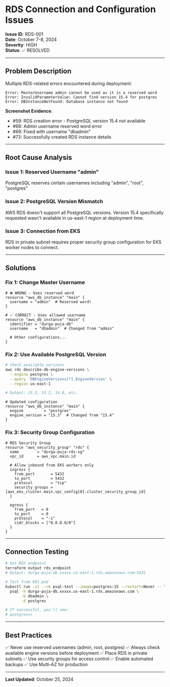 # RDS Connection and Configuration Issues

**Issue ID**: RDS-001  
**Date**: October 7-8, 2024  
**Severity**: HIGH  
**Status**: ✅ RESOLVED

---

## Problem Description

Multiple RDS-related errors encountered during deployment:

```
Error: MasterUsername admin cannot be used as it is a reserved word
Error: InvalidParameterValue: Cannot find version 15.4 for postgres
Error: DBInstanceNotFound: Database instance not found
```

**Screenshot Evidence**: 
- #59: RDS creation error - PostgreSQL version 15.4 not available
- #68: Admin username reserved word error  
- #69: Fixed with username "dbadmin"
- #73: Successfully created RDS instance details

---

## Root Cause Analysis

### Issue 1: Reserved Username "admin"

PostgreSQL reserves certain usernames including "admin", "root", "postgres"

### Issue 2: PostgreSQL Version Mismatch

AWS RDS doesn't support all PostgreSQL versions. Version 15.4 specifically requested wasn't available in us-east-1 region at deployment time.

### Issue 3: Connection from EKS

RDS in private subnet requires proper security group configuration for EKS worker nodes to connect.

---

## Solutions

### Fix 1: Change Master Username

```hcl
# ❌ WRONG - Uses reserved word
resource "aws_db_instance" "main" {
  username = "admin"  # Reserved word!
}

# ✅ CORRECT - Uses allowed username
resource "aws_db_instance" "main" {
  identifier = "durga-puja-db"
  username   = "dbadmin"  # Changed from "admin"
  
  # Other configurations...
}
```

### Fix 2: Use Available PostgreSQL Version

```bash
# Check available versions
aws rds describe-db-engine-versions \
  --engine postgres \
  --query 'DBEngineVersions[*].EngineVersion' \
  --region us-east-1

# Output: 15.3, 15.2, 14.8, etc.
```

```hcl
# Updated configuration
resource "aws_db_instance" "main" {
  engine         = "postgres"
  engine_version = "15.3"  # Changed from "15.4"
}
```

### Fix 3: Security Group Configuration

```hcl
# RDS Security Group
resource "aws_security_group" "rds" {
  name        = "durga-puja-rds-sg"
  vpc_id      = aws_vpc.main.id
  
  # Allow inbound from EKS workers only
  ingress {
    from_port       = 5432
    to_port         = 5432
    protocol        = "tcp"
    security_groups = [aws_eks_cluster.main.vpc_config[0].cluster_security_group_id]
  }
  
  egress {
    from_port   = 0
    to_port     = 0
    protocol    = "-1"
    cidr_blocks = ["0.0.0.0/0"]
  }
}
```

---

## Connection Testing

```bash
# Get RDS endpoint
terraform output rds_endpoint
# Output: durga-puja-db.xxxxx.us-east-1.rds.amazonaws.com:5432

# Test from EKS pod
kubectl run -it --rm psql-test --image=postgres:15 --restart=Never -- \
  psql -h durga-puja-db.xxxxx.us-east-1.rds.amazonaws.com \
       -U dbadmin \
       -d postgres

# If successful, you'll see:
# postgres=>
```

---

## Best Practices

✅ Never use reserved usernames (admin, root, postgres)
✅ Always check available engine versions before deployment
✅ Place RDS in private subnets
✅ Use security groups for access control
✅ Enable automated backups
✅ Use Multi-AZ for production

---

**Last Updated**: October 25, 2024
